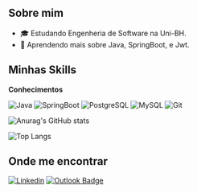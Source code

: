 
## Sobre mim

- 🎓 Estudando Engenheria de Software na Uni-BH.
- 🌱 Aprendendo mais sobre Java, SpringBoot, e Jwt.

## Minhas Skills

**Conhecimentos**


![Java](https://img.shields.io/badge/Java-ED8B00?style=for-the-badge&logo=java&logoColor=white)
![SpringBoot](https://img.shields.io/badge/Spring-6DB33F?style=for-the-badge&logo=spring&logoColor=white)
![PostgreSQL](https://img.shields.io/badge/PostgreSQL-316192?style=for-the-badge&logo=postgresql&logoColor=white)
![MySQL](	https://img.shields.io/badge/MySQL-00000F?style=for-the-badge&logo=mysql&logoColor=white)
![Git](https://img.shields.io/badge/Git-E34F26?style=for-the-badge&logo=git&logoColor=white)


![Anurag's GitHub stats](https://github-readme-stats.vercel.app/api?username=yurioliveira1&show_icons=true&theme=transparent)

![Top Langs](https://github-readme-stats.vercel.app/api/top-langs/?username=yurioliveira1&layout=compact&theme=transparent)

## Onde me encontrar

[![Linkedin](https://img.shields.io/badge/-YuriOliveira-blue?style=flat-square&logo=Linkedin&logoColor=white&link=https://www.linkedin.com/in/)](https://www.linkedin.com/in/yuri-oliveiras/)
[![Outlook Badge](https://img.shields.io/badge/yuri_souzaln@outlook.com-0078D4?style=flat-square&for-the-badge&logo=microsoft-outlook&logoColor=white)]()


